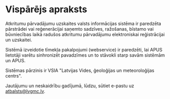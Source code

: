 # Vispārējs apraksts
Atkritumu pārvadājumu uzskaites valsts informācijas sistēma ir paredzēta pārstrādei vai reģenerācijai saņemto sadzīves, ražošanas, bīstamo vai būvniecības laikā radušos atkritumu pārvadājumu elektroniskai reģistrācijai un uzskaitei.

Sistēmā izveidotie tīmekļa pakalpojumi (webservice) ir paredzēti, lai APUS lietotāji varētu sinhronizēt pavadzīmes un to stāvokli starp savām sistēmām un APUS.

Sistēmas pārzinis ir VSIA "Latvijas Vides, ģeoloģijas un meteoroloģijas centrs".

Jautājumu un neskaidrību gadījumā, lūdzu, sūtiet e-pastu uz [atbalsts@lvgmc.lv](mailto:atbalsts@lvgmc.lv).
